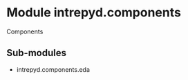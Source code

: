 Module intrepyd.components
==========================
Components

Sub-modules
-----------
* intrepyd.components.eda